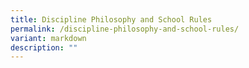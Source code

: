 ```yaml
---
title: Discipline Philosophy and School Rules
permalink: /discipline-philosophy-and-school-rules/
variant: markdown
description: ""
---
```

<p></p>